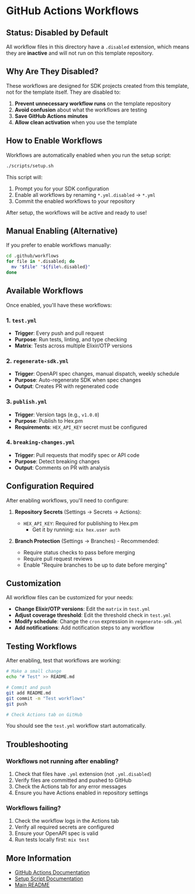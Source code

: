 # GitHub Actions Workflows

## Status: Disabled by Default

All workflow files in this directory have a `.disabled` extension, which means they are **inactive** and will not run on this template repository.

## Why Are They Disabled?

These workflows are designed for SDK projects created from this template, not for the template itself. They are disabled to:

1. **Prevent unnecessary workflow runs** on the template repository
2. **Avoid confusion** about what the workflows are testing
3. **Save GitHub Actions minutes**
4. **Allow clean activation** when you use the template

## How to Enable Workflows

Workflows are automatically enabled when you run the setup script:

```bash
./scripts/setup.sh
```

This script will:
1. Prompt you for your SDK configuration
2. Enable all workflows by renaming `*.yml.disabled` → `*.yml`
3. Commit the enabled workflows to your repository

After setup, the workflows will be active and ready to use!

## Manual Enabling (Alternative)

If you prefer to enable workflows manually:

```bash
cd .github/workflows
for file in *.disabled; do
  mv "$file" "${file%.disabled}"
done
```

## Available Workflows

Once enabled, you'll have these workflows:

### 1. `test.yml`
- **Trigger**: Every push and pull request
- **Purpose**: Run tests, linting, and type checking
- **Matrix**: Tests across multiple Elixir/OTP versions

### 2. `regenerate-sdk.yml`
- **Trigger**: OpenAPI spec changes, manual dispatch, weekly schedule
- **Purpose**: Auto-regenerate SDK when spec changes
- **Output**: Creates PR with regenerated code

### 3. `publish.yml`
- **Trigger**: Version tags (e.g., `v1.0.0`)
- **Purpose**: Publish to Hex.pm
- **Requirements**: `HEX_API_KEY` secret must be configured

### 4. `breaking-changes.yml`
- **Trigger**: Pull requests that modify spec or API code
- **Purpose**: Detect breaking changes
- **Output**: Comments on PR with analysis

## Configuration Required

After enabling workflows, you'll need to configure:

1. **Repository Secrets** (Settings → Secrets → Actions):
   - `HEX_API_KEY`: Required for publishing to Hex.pm
     - Get it by running: `mix hex.user auth`

2. **Branch Protection** (Settings → Branches) - Recommended:
   - Require status checks to pass before merging
   - Require pull request reviews
   - Enable "Require branches to be up to date before merging"

## Customization

All workflow files can be customized for your needs:

- **Change Elixir/OTP versions**: Edit the `matrix` in `test.yml`
- **Adjust coverage threshold**: Edit the threshold check in `test.yml`
- **Modify schedule**: Change the `cron` expression in `regenerate-sdk.yml`
- **Add notifications**: Add notification steps to any workflow

## Testing Workflows

After enabling, test that workflows are working:

```bash
# Make a small change
echo "# Test" >> README.md

# Commit and push
git add README.md
git commit -m "Test workflows"
git push

# Check Actions tab on GitHub
```

You should see the `test.yml` workflow start automatically.

## Troubleshooting

### Workflows not running after enabling?

1. Check that files have `.yml` extension (not `.yml.disabled`)
2. Verify files are committed and pushed to GitHub
3. Check the Actions tab for any error messages
4. Ensure you have Actions enabled in repository settings

### Workflows failing?

1. Check the workflow logs in the Actions tab
2. Verify all required secrets are configured
3. Ensure your OpenAPI spec is valid
4. Run tests locally first: `mix test`

## More Information

- [GitHub Actions Documentation](https://docs.github.com/en/actions)
- [Setup Script Documentation](../../scripts/README.md)
- [Main README](../../README.md)
